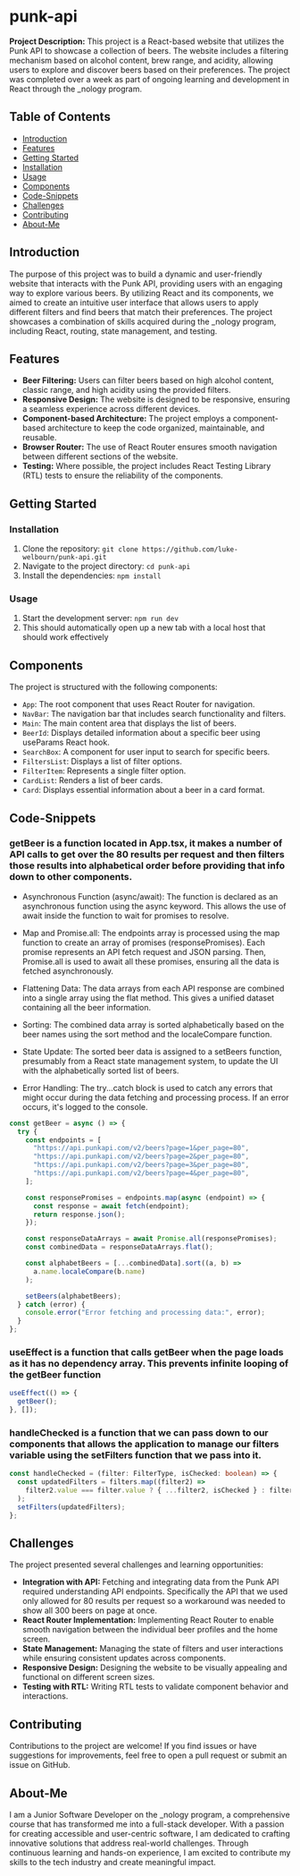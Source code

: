 # punk-api

**Project Description:** This project is a React-based website that utilizes the Punk API to showcase a collection of beers. The website includes a filtering mechanism based on alcohol content, brew range, and acidity, allowing users to explore and discover beers based on their preferences. The project was completed over a week as part of ongoing learning and development in React through the \_nology program.

## Table of Contents

- [Introduction](#introduction)
- [Features](#features)
- [Getting Started](#getting-started)
- [Installation](#installation)
- [Usage](#usage)
- [Components](#components)
- [Code-Snippets](#code-snippets)
- [Challenges](#challenges)
- [Contributing](#contributing)
- [About-Me](#about-me)

## Introduction

The purpose of this project was to build a dynamic and user-friendly website that interacts with the Punk API, providing users with an engaging way to explore various beers. By utilizing React and its components, we aimed to create an intuitive user interface that allows users to apply different filters and find beers that match their preferences. The project showcases a combination of skills acquired during the \_nology program, including React, routing, state management, and testing.

## Features

- **Beer Filtering:** Users can filter beers based on high alcohol content, classic range, and high acidity using the provided filters.
- **Responsive Design:** The website is designed to be responsive, ensuring a seamless experience across different devices.
- **Component-based Architecture:** The project employs a component-based architecture to keep the code organized, maintainable, and reusable.
- **Browser Router:** The use of React Router ensures smooth navigation between different sections of the website.
- **Testing:** Where possible, the project includes React Testing Library (RTL) tests to ensure the reliability of the components.

## Getting Started

### Installation

1. Clone the repository: `git clone https://github.com/luke-welbourn/punk-api.git`
2. Navigate to the project directory: `cd punk-api`
3. Install the dependencies: `npm install`

### Usage

1. Start the development server: `npm run dev`
2. This should automatically open up a new tab with a local host that should work effectively

## Components

The project is structured with the following components:

- `App`: The root component that uses React Router for navigation.
- `NavBar`: The navigation bar that includes search functionality and filters.
- `Main`: The main content area that displays the list of beers.
- `BeerId`: Displays detailed information about a specific beer using useParams React hook.
- `SearchBox`: A component for user input to search for specific beers.
- `FiltersList`: Displays a list of filter options.
- `FilterItem`: Represents a single filter option.
- `CardList`: Renders a list of beer cards.
- `Card`: Displays essential information about a beer in a card format.

## Code-Snippets

### getBeer is a function located in App.tsx, it makes a number of API calls to get over the 80 results per request and then filters those results into alphabetical order before providing that info down to other components.

- Asynchronous Function (async/await): The function is declared as an asynchronous function using the async keyword. This allows the use of await inside the function to wait for promises to resolve.

- Map and Promise.all: The endpoints array is processed using the map function to create an array of promises (responsePromises). Each promise represents an API fetch request and JSON parsing. Then, Promise.all is used to await all these promises, ensuring all the data is fetched asynchronously.

- Flattening Data: The data arrays from each API response are combined into a single array using the flat method. This gives a unified dataset containing all the beer information.

- Sorting: The combined data array is sorted alphabetically based on the beer names using the sort method and the localeCompare function.

- State Update: The sorted beer data is assigned to a setBeers function, presumably from a React state management system, to update the UI with the alphabetically sorted list of beers.

- Error Handling: The try...catch block is used to catch any errors that might occur during the data fetching and processing process. If an error occurs, it's logged to the console.

```typescript
const getBeer = async () => {
  try {
    const endpoints = [
      "https://api.punkapi.com/v2/beers?page=1&per_page=80",
      "https://api.punkapi.com/v2/beers?page=2&per_page=80",
      "https://api.punkapi.com/v2/beers?page=3&per_page=80",
      "https://api.punkapi.com/v2/beers?page=4&per_page=80",
    ];

    const responsePromises = endpoints.map(async (endpoint) => {
      const response = await fetch(endpoint);
      return response.json();
    });

    const responseDataArrays = await Promise.all(responsePromises);
    const combinedData = responseDataArrays.flat();

    const alphabetBeers = [...combinedData].sort((a, b) =>
      a.name.localeCompare(b.name)
    );

    setBeers(alphabetBeers);
  } catch (error) {
    console.error("Error fetching and processing data:", error);
  }
};
```

### useEffect is a function that calls getBeer when the page loads as it has no dependency array. This prevents infinite looping of the getBeer function

```typescript
useEffect(() => {
  getBeer();
}, []);
```

### handleChecked is a function that we can pass down to our components that allows the application to manage our filters variable using the setFilters function that we pass into it.

```typescript
const handleChecked = (filter: FilterType, isChecked: boolean) => {
  const updatedFilters = filters.map((filter2) =>
    filter2.value === filter.value ? { ...filter2, isChecked } : filter2
  );
  setFilters(updatedFilters);
};
```

## Challenges

The project presented several challenges and learning opportunities:

- **Integration with API:** Fetching and integrating data from the Punk API required understanding API endpoints. Specifically the API that we used only allowed for 80 results per request so a workaround was needed to show all 300 beers on page at once.
- **React Router Implementation:** Implementing React Router to enable smooth navigation between the individual beer profiles and the home screen.
- **State Management:** Managing the state of filters and user interactions while ensuring consistent updates across components.
- **Responsive Design:** Designing the website to be visually appealing and functional on different screen sizes.
- **Testing with RTL:** Writing RTL tests to validate component behavior and interactions.

## Contributing

Contributions to the project are welcome! If you find issues or have suggestions for improvements, feel free to open a pull request or submit an issue on GitHub.

## About-Me

I am a Junior Software Developer on the \_nology program, a comprehensive course that has transformed me into a full-stack developer. With a passion for creating accessible and user-centric software, I am dedicated to crafting innovative solutions that address real-world challenges. Through continuous learning and hands-on experience, I am excited to contribute my skills to the tech industry and create meaningful impact.
